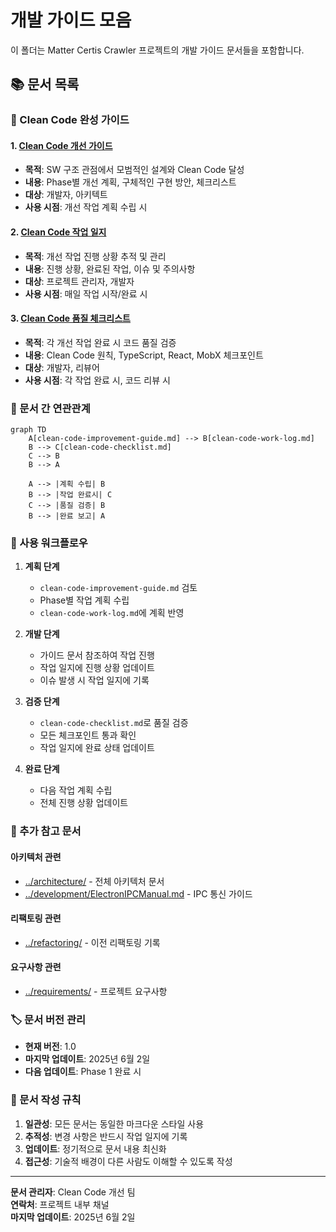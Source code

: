 # 개발 가이드 모음

이 폴더는 Matter Certis Crawler 프로젝트의 개발 가이드 문서들을 포함합니다.

## 📚 문서 목록

### 🎯 Clean Code 완성 가이드

#### 1. [Clean Code 개선 가이드](./clean-code-improvement-guide.md)
- **목적**: SW 구조 관점에서 모범적인 설계와 Clean Code 달성
- **내용**: Phase별 개선 계획, 구체적인 구현 방안, 체크리스트
- **대상**: 개발자, 아키텍트
- **사용 시점**: 개선 작업 계획 수립 시

#### 2. [Clean Code 작업 일지](./clean-code-work-log.md)
- **목적**: 개선 작업 진행 상황 추적 및 관리
- **내용**: 진행 상황, 완료된 작업, 이슈 및 주의사항
- **대상**: 프로젝트 관리자, 개발자
- **사용 시점**: 매일 작업 시작/완료 시

#### 3. [Clean Code 품질 체크리스트](./clean-code-checklist.md)
- **목적**: 각 개선 작업 완료 시 코드 품질 검증
- **내용**: Clean Code 원칙, TypeScript, React, MobX 체크포인트
- **대상**: 개발자, 리뷰어
- **사용 시점**: 각 작업 완료 시, 코드 리뷰 시

### 🔗 문서 간 연관관계

```mermaid
graph TD
    A[clean-code-improvement-guide.md] --> B[clean-code-work-log.md]
    B --> C[clean-code-checklist.md]
    C --> B
    B --> A
    
    A --> |계획 수립| B
    B --> |작업 완료시| C
    C --> |품질 검증| B
    B --> |완료 보고| A
```

### 🚀 사용 워크플로우

1. **계획 단계**
   - `clean-code-improvement-guide.md` 검토
   - Phase별 작업 계획 수립
   - `clean-code-work-log.md`에 계획 반영

2. **개발 단계**
   - 가이드 문서 참조하여 작업 진행
   - 작업 일지에 진행 상황 업데이트
   - 이슈 발생 시 작업 일지에 기록

3. **검증 단계**
   - `clean-code-checklist.md`로 품질 검증
   - 모든 체크포인트 통과 확인
   - 작업 일지에 완료 상태 업데이트

4. **완료 단계**
   - 다음 작업 계획 수립
   - 전체 진행 상황 업데이트

### 🎯 추가 참고 문서

#### 아키텍처 관련
- [../architecture/](../architecture/) - 전체 아키텍처 문서
- [../development/ElectronIPCManual.md](../development/ElectronIPCManual.md) - IPC 통신 가이드

#### 리팩토링 관련
- [../refactoring/](../refactoring/) - 이전 리팩토링 기록

#### 요구사항 관련
- [../requirements/](../requirements/) - 프로젝트 요구사항

### 🏷️ 문서 버전 관리

- **현재 버전**: 1.0
- **마지막 업데이트**: 2025년 6월 2일
- **다음 업데이트**: Phase 1 완료 시

### 📝 문서 작성 규칙

1. **일관성**: 모든 문서는 동일한 마크다운 스타일 사용
2. **추적성**: 변경 사항은 반드시 작업 일지에 기록
3. **업데이트**: 정기적으로 문서 내용 최신화
4. **접근성**: 기술적 배경이 다른 사람도 이해할 수 있도록 작성

---

**문서 관리자**: Clean Code 개선 팀  
**연락처**: 프로젝트 내부 채널  
**마지막 업데이트**: 2025년 6월 2일
